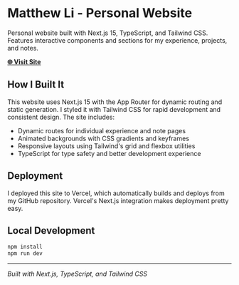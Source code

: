 # Matthew Li - Personal Website

Personal website built with Next.js 15, TypeScript, and Tailwind CSS. Features interactive components and sections for my experience, projects, and notes.

**[🌐 Visit Site](https://matthewlii.com)**

## How I Built It

This website uses Next.js 15 with the App Router for dynamic routing and static generation. I styled it with Tailwind CSS for rapid development and consistent design. The site includes:

- Dynamic routes for individual experience and note pages
- Animated backgrounds with CSS gradients and keyframes
- Responsive layouts using Tailwind's grid and flexbox utilities
- TypeScript for type safety and better development experience

## Deployment

I deployed this site to Vercel, which automatically builds and deploys from my GitHub repository. Vercel's Next.js integration makes deployment pretty easy.

## Local Development

```bash
npm install
npm run dev
```

---

*Built with Next.js, TypeScript, and Tailwind CSS*
